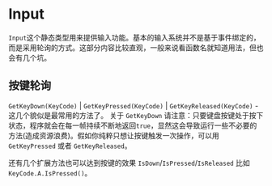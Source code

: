 # Input

`Input`这个静态类型用来提供输入功能。基本的输入系统并不是基于事件绑定的，而是采用轮询的方式。这部分内容比较直观，一般来说看函数名就知道用法，但也会有几个坑。

## 按键轮询

`GetKeyDown(KeyCode)` | `GetKeyPressed(KeyCode)` | `GetKeyReleased(KeyCode)` - 这几个貌似是最常用的方法了。 关于 `GetKeyDown` 请注意：只要键盘按键处于按下状态，程序就会在每一帧持续不断地返回`true`，显然这会导致运行一些不必要的方法\(造成资源浪费\)。假如你纯粹只想让按键触发一次操作，可以用`GetKeyPressed` 或者 `GetKeyReleased`。

还有几个扩展方法也可以达到按键的效果  `IsDown`/`IsPressed`/`IsReleased` 比如 `KeyCode.A.IsPressed()`。